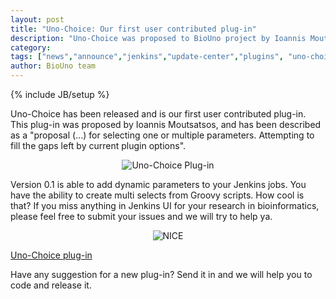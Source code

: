 ```yaml
---
layout: post
title: "Uno-Choice: Our first user contributed plug-in"
description: "Uno-Choice was proposed to BioUno project by Ioannis Moutsatsos"
category: 
tags: ["news","announce","jenkins","update-center","plugins", "uno-choice-plugin"]
author: BioUno team
---
```

{% include JB/setup %}

Uno-Choice has been released and is our first user contributed plug-in. This 
plug-in was proposed by Ioannis Moutsatsos, and has been described as a "proposal 
(...) for selecting one or multiple parameters. Attempting to fill the gaps left 
by current plugin options".

<center><img src='{{site.url}}{{ site.baseurl }}assets/posts/uno-choice-001.png' alt="Uno-Choice Plug-in" /></center>

Version 0.1 is able to add dynamic parameters to your Jenkins jobs. You 
have the ability to create multi selects from Groovy scripts. How cool is that? 
If you miss anything in Jenkins UI for your research in bioinformatics, please 
feel free to submit your issues and we will try to help ya.

<center><img src='{{site.url}}{{ site.baseurl }}assets/posts/NICE.gif' alt="NICE" /></center>

<p>
<a href="https://github.com/biouno/uno-choice-plugin">Uno-Choice plug-in</a>
</p>

Have any suggestion for a new plug-in? Send it in and we will help you 
to code and release it.